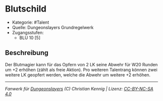 <!---
Dies ist ein Fanwerk für DUNGEONSLAYERS (C) von Christian Kennig

Quellen:      [Dungeonslayers Grundregelwerk](https://www.f-space.de/ds4/downloads.html)
              [Talentbeschreibungen](https://www.f-space.de/ds4/tools-talentcards.html)
License:      [CC-BY-NC-SA 4.0](https://creativecommons.org/licenses/by-nc-sa/4.0/deed.de)
Richtlinien:  [Fanwerkrichtlinien](https://www.dungeonslayers.net/fanwerk-richtlinien/)
Autor:        Zauberlehrling
-->

  
# Blutschild  
- Kategorie: #Talent  
- Quelle: Dungeonslayers Grundregelwerk  
- Zugangsstufen:  
  - BLU 10 [5]  

## Beschreibung  
Der Blutmagier kann für das Opfern von 2 LK seine Abwehr für W20 Runden um +2 erhöhen (zählt als freie Aktion). Pro weiteren Talentrang können zwei weitere LK geopfert werden, welche die Abwehr um weitere +2 erhöhen.


___  
*Fanwerk für [Dungeonslayers](https://www.dungeonslayers.net/) (C) Christian Kennig | Lizenz: [CC-BY-NC-SA 4.0](https://creativecommons.org/licenses/by-nc-sa/4.0/deed.de)*  